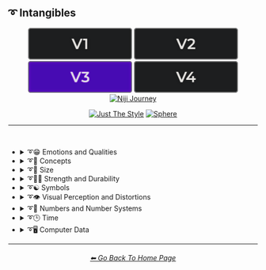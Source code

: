 <h2>➰ Intangibles</h2>

<div align="center">

[<img src="/Images/Repo_Parts/Buttons/Version_Buttons/button_version_V1_inactive.webp?raw=true" alt="MidJourney V1" height="64" />](/Pages/MJ_V1/Style_Pages/Sphere/Intangibles.md)
[<img src="/Images/Repo_Parts/Buttons/Version_Buttons/button_version_V2_inactive.webp?raw=true" alt="MidJourney V2" height="64" />](/Pages/MJ_V2/Style_Pages/Sphere/Intangibles.md)
[<img src="/Images/Repo_Parts/Buttons/Version_Buttons/button_version_V3_active.webp?raw=true" alt="MidJourney V3" height="64" />](/Pages/MJ_V3/Style_Pages/Sphere/Intangibles.md)
[<img src="/Images/Repo_Parts/Buttons/Version_Buttons/button_version_V4_inactive.webp?raw=true" alt="MidJourney V4" height="64" />](/Pages/MJ_V4/Style_Pages/Just_The_Style/Intangibles.md)
<br>
[<img src="/Images/Repo_Parts/Buttons/Version_Buttons/button_version_niji_inactive_full.webp?raw=true" alt="Niji Journey" height="64" />](/Pages/Niji_Journey/Niji_V4/Style_Pages/Intangibles.md)

[<img src="/Images/Repo_Parts/Buttons/Image_Type_Buttons/button_just_the_style_inactive.webp?raw=true" alt="Just The Style" width="140.5" />](/Pages/MJ_V3/Style_Pages/Just_The_Style/Intangibles.md)
[<img src="/Images/Repo_Parts/Buttons/Image_Type_Buttons/button_sphere_active.webp?raw=true" alt="Sphere" width="140.5" />](/Pages/MJ_V3/Style_Pages/Sphere/Intangibles.md)

</div>

<hr>
<br>


- <details><summary>➰😁 Emotions and Qualities</summary><p><div align="center">

	| Happy | Happy Accidents | Joyful |
	| :-: | :-: | :-: |
	| <img src="/Images/MJ_V3/MidJourney_Styles_(sphere)/sphere_Happy.webp?raw=true" width="256" /> | <img src="/Images/MJ_V3/MidJourney_Styles_(sphere)/sphere_Happy_Accidents.webp?raw=true" width="256" /> | <img src="/Images/MJ_V3/MidJourney_Styles_(sphere)/Wave_12/sphere_Joyful.webp?raw=true" width="256" /> |
	
	<br>

	| Excited | Euphoric | Love |
	| :-: | :-: | :-: |
	| <img src="/Images/MJ_V3/MidJourney_Styles_(sphere)/sphere_Excited.webp?raw=true" width="256" /> | <img src="/Images/MJ_V3/MidJourney_Styles_(sphere)/Wave_9/sphere_Euphoric.webp?raw=true" width="256" /> | <img src="/Images/MJ_V3/MidJourney_Styles_(sphere)/Wave_11/sphere_Love.webp?raw=true" width="256" /> |

	<br>
	
	| Sad | Lonely | Depressing |
	| :-: | :-: | :-: |
	| <img src="/Images/MJ_V3/MidJourney_Styles_(sphere)/sphere_Sad.webp?raw=true" width="256" /> | <img src="/Images/MJ_V3/MidJourney_Styles_(sphere)/sphere_Lonely.webp?raw=true" width="256" /> | <img src="/Images/MJ_V3/MidJourney_Styles_(sphere)/Wave_9/sphere_Depressing.webp?raw=true" width="256" /> |
	
	<br>

	| Cheerful | Surprise |
	| :-: | :-: |
	| <img src="/Images/MJ_V3/MidJourney_Styles_(sphere)/Wave_13/sphere_Cheerful.webp?raw=true" width="256" /> | <img src="/Images/MJ_V3/MidJourney_Styles_(sphere)/Wave_12/sphere_Surprise.webp?raw=true" width="256" /> |

	<br>

	| Emotion | Emotional |
	| :-: | :-: |
	| <img src="/Images/MJ_V3/MidJourney_Styles_(sphere)/Wave_13/sphere_Emotion.webp?raw=true" width="256" /> | <img src="/Images/MJ_V3/MidJourney_Styles_(sphere)/Wave_12/sphere_Emotional.webp?raw=true" width="256" /> |

	<br>
	
	| Intense | Freaky |
	| :-: | :-: |
	| <img src="/Images/MJ_V3/MidJourney_Styles_(sphere)/Wave_14/sphere_Intense.webp?raw=true" width="256" /> | <img src="/Images/MJ_V3/MidJourney_Styles_(sphere)/sphere_Freaky.webp?raw=true" width="256" /> |

	<br>

	| Clever | Brilliant | Intelligent |
	| :-: | :-: | :-: |
	| <img src="/Images/MJ_V3/MidJourney_Styles_(sphere)/Wave_12/sphere_Clever.webp?raw=true" width="256" /> | <img src="/Images/MJ_V3/MidJourney_Styles_(sphere)/Wave_13/sphere_Brilliant.webp?raw=true" width="256" /> | <img src="/Images/MJ_V3/MidJourney_Styles_(sphere)/Wave_13/sphere_Intelligent.webp?raw=true" width="256" /> |

	<br>

	| Whimsical |
	| :-: |
	| <img src="/Images/MJ_V3/MidJourney_Styles_(sphere)/Wave_12/sphere_Whimsical.webp?raw=true" width="256" /> |

	<br>

	| Pleasing | Evocative |
	| :-: | :-: |
	| <img src="/Images/MJ_V3/MidJourney_Styles_(sphere)/Wave_13/sphere_Pleasing.webp?raw=true" width="256" /> | <img src="/Images/MJ_V3/MidJourney_Styles_(sphere)/Wave_12/sphere_Evocative.webp?raw=true" width="256" /> |

	<br>

	| Angry | Dangerous |
	| :-: | :-: |
	| <img src="/Images/MJ_V3/MidJourney_Styles_(sphere)/sphere_Angry.webp?raw=true" width="256" /> | <img src="/Images/MJ_V3/MidJourney_Styles_(sphere)/Wave_11/sphere_Dangerous.webp?raw=true" width="256" /> |
	
	<br>

	| Angelic | Good | Heavenly |
	| :-: | :-: | :-: |
	| <img src="/Images/MJ_V3/MidJourney_Styles_(sphere)/sphere_Angelic.webp?raw=true" width="256" /> | <img src="/Images/MJ_V3/MidJourney_Styles_(sphere)/sphere_Good.webp?raw=true" width="256" /> | <img src="/Images/MJ_V3/MidJourney_Styles_(sphere)/Wave_12/sphere_Heavenly.webp?raw=true" width="256" /> |

	<br>

	| Evil | Diabolic | Demonic |
	| :-: | :-: | :-: |
	| <img src="/Images/MJ_V3/MidJourney_Styles_(sphere)/sphere_Evil.webp?raw=true" width="256" /> | <img src="/Images/MJ_V3/MidJourney_Styles_(sphere)/Wave_11/sphere_Diabolic.webp?raw=true" width="256" /> | <img src="/Images/MJ_V3/MidJourney_Styles_(sphere)/Wave_11/sphere_Demonic.webp?raw=true" width="256" /> |

	<br>

	| Corrupt | Corrupted |
	| :-: | :-: |
	| <img src="/Images/MJ_V3/MidJourney_Styles_(sphere)/Wave_11/sphere_Corrupt.webp?raw=true" width="256" /> | <img src="/Images/MJ_V3/MidJourney_Styles_(sphere)/Wave_11/sphere_Corrupted.webp?raw=true" width="256" /> |

	<br>

	| God | Devil |
	| :-: | :-: |
	| <img src="/Images/MJ_V3/MidJourney_Styles_(sphere)/Wave_9/sphere_God.webp?raw=true" width="256" /> | <img src="/Images/MJ_V3/MidJourney_Styles_(sphere)/Wave_9/sphere_Devil.webp?raw=true" width="256" /> |

	<br>

	| Benevolent | Malevolent |
	| :-: | :-: |
	| <img src="/Images/MJ_V3/MidJourney_Styles_(sphere)/Wave_9/sphere_Benevolent.webp?raw=true" width="256" /> | <img src="/Images/MJ_V3/MidJourney_Styles_(sphere)/Wave_9/sphere_Malevolent.webp?raw=true" width="256" /> |

	<br>
	
	| Troubled | Cringey |
	| :-: | :-: |
	| <img src="/Images/MJ_V3/MidJourney_Styles_(sphere)/Wave_14/sphere_Troubled.webp?raw=true" width="256" /> | <img src="/Images/MJ_V3/MidJourney_Styles_(sphere)/Wave_14/sphere_Cringey.webp?raw=true" width="256" /> |

	<br>

	| Creepy | Horror | Frightened |
	| :-: | :-: | :-: |
	| <img src="/Images/MJ_V3/MidJourney_Styles_(sphere)/Wave_9/sphere_Creepy.webp?raw=true" width="256" /> | <img src="/Images/MJ_V3/MidJourney_Styles_(sphere)/Wave_9/sphere_Horror.webp?raw=true" width="256" /> | <img src="/Images/MJ_V3/MidJourney_Styles_(sphere)/Wave_12/sphere_Frightened.webp?raw=true" width="256" /> |

	<br>
	
	| Soulful | Sublime | Ideal |
	| :-: | :-: | :-: |
	| <img src="/Images/MJ_V3/MidJourney_Styles_(sphere)/Wave_12/sphere_Soulful.webp?raw=true" width="256" /> | <img src="/Images/MJ_V3/MidJourney_Styles_(sphere)/Wave_12/sphere_Sublime.webp?raw=true" width="256" /> | <img src="/Images/MJ_V3/MidJourney_Styles_(sphere)/Wave_12/sphere_Ideal.webp?raw=true" width="256" /> |

	<br>

	| Luscious | Consumable |
	| :-: | :-: |
	| <img src="/Images/MJ_V3/MidJourney_Styles_(sphere)/Wave_13/sphere_Luscious.webp?raw=true" width="256" /> | <img src="/Images/MJ_V3/MidJourney_Styles_(sphere)/Wave_13/sphere_Consumable.webp?raw=true" width="256" /> |

	<br>
	
	| Cute |
	| :-: |
	| <img src="/Images/MJ_V3/MidJourney_Styles_(sphere)/Wave_11/sphere_Cute.webp?raw=true" width="256" /> |

	</div></p></details>


- <details><summary>➰🧠 Concepts</summary><p><div align="center">

	| Concept | Conceptual | Number |
	| :-: | :-: | :-: |
	| <img src="/Images/MJ_V3/MidJourney_Styles_(sphere)/Wave_13/sphere_Concept.webp?raw=true" width="256" /> | <img src="/Images/MJ_V3/MidJourney_Styles_(sphere)/Wave_14/sphere_Conceptual.webp?raw=true" width="256" /> | <img src="/Images/MJ_V3/MidJourney_Styles_(sphere)/Wave_13/sphere_Number.webp?raw=true" width="256" /> |
	
	<br>

	| Infused | Refreshing | Essence |
	| :-: | :-: | :-: |
	| <img src="/Images/MJ_V3/MidJourney_Styles_(sphere)/sphere_Infused.webp?raw=true" width="256" /> | <img src="/Images/MJ_V3/MidJourney_Styles_(sphere)/sphere_Refreshing.webp?raw=true" width="256" /> | <img src="/Images/MJ_V3/MidJourney_Styles_(sphere)/sphere_Essence.webp?raw=true" width="256" /> |
	
	<br>
	
	| Esoteric | Supersonic | Magnetic |
	| :-: | :-: | :-: |
	| <img src="/Images/MJ_V3/MidJourney_Styles_(sphere)/Wave_11/sphere_Esoteric.webp?raw=true" width="256" /> | <img src="/Images/MJ_V3/MidJourney_Styles_(sphere)/sphere_Supersonic.webp?raw=true" width="256" /> | <img src="/Images/MJ_V3/MidJourney_Styles_(sphere)/Wave_11/sphere_Magnetic.webp?raw=true" width="256" /> |

	<br>

	| Significant | Insanity |
	| :-: | :-: |
	| <img src="/Images/MJ_V3/MidJourney_Styles_(sphere)/Wave_9/sphere_Significant.webp?raw=true" width="256" /> | <img src="/Images/MJ_V3/MidJourney_Styles_(sphere)/Wave_11/sphere_Insanity.webp?raw=true" width="256" /> |

	<br>

	| Void |
	| :-: |
	| <img src="/Images/MJ_V3/MidJourney_Styles_(sphere)/Wave_12/sphere_Void.webp?raw=true" width="256" /> |

	<br>
		
	| Theme |
	| :-: |
	| <img src="/Images/MJ_V3/MidJourney_Styles_(sphere)/Wave_13/sphere_Theme.webp?raw=true" width="256" /> |

	<br>

	| Neural | Bleak | Barren |
	| :-: | :-: | :-: |
	| <img src="/Images/MJ_V3/MidJourney_Styles_(sphere)/Wave_13/sphere_Neural.webp?raw=true" width="256" /> | <img src="/Images/MJ_V3/MidJourney_Styles_(sphere)/Wave_13/sphere_Bleak.webp?raw=true" width="256" /> | <img src="/Images/MJ_V3/MidJourney_Styles_(sphere)/Wave_13/sphere_Barren.webp?raw=true" width="256" /> |

	<br>

	| Eerie | Vast |
	| :-: | :-: |
	| <img src="/Images/MJ_V3/MidJourney_Styles_(sphere)/Wave_10/sphere_Eerie.webp?raw=true" width="256" /> | <img src="/Images/MJ_V3/MidJourney_Styles_(sphere)/Wave_10/sphere_Vast.webp?raw=true" width="256" /> |

	<br>

	| Nothing | Something |
	| :-: | :-: |
	| <img src="/Images/MJ_V3/MidJourney_Styles_(sphere)/Wave_11/sphere_Nothing.webp?raw=true" width="256" /> | <img src="/Images/MJ_V3/MidJourney_Styles_(sphere)/Wave_11/sphere_Something.webp?raw=true" width="256" /> |
	
	<br>
	
	| Anything | Everything |
	| :-: | :-: |
	| <img src="/Images/MJ_V3/MidJourney_Styles_(sphere)/Wave_11/sphere_Anything.webp?raw=true" width="256" /> | <img src="/Images/MJ_V3/MidJourney_Styles_(sphere)/Wave_11/sphere_Everything.webp?raw=true" width="256" /> |

	<br>
	
	| Someone | Somebody |
	| :-: | :-: |
	| <img src="/Images/MJ_V3/MidJourney_Styles_(sphere)/Wave_12/sphere_Someone.webp?raw=true" width="256" /> | <img src="/Images/MJ_V3/MidJourney_Styles_(sphere)/Wave_12/sphere_Somebody.webp?raw=true" width="256" /> |
	
	<br>
	
	| No-one | Nobody |
	| :-: | :-: |
	| <img src="/Images/MJ_V3/MidJourney_Styles_(sphere)/Wave_12/sphere_No-one.webp?raw=true" width="256" /> | <img src="/Images/MJ_V3/MidJourney_Styles_(sphere)/Wave_12/sphere_Nobody.webp?raw=true" width="256" /> |
	
	<br>
	
	| Anyone | Anybody |
	| :-: | :-: |
	| <img src="/Images/MJ_V3/MidJourney_Styles_(sphere)/Wave_12/sphere_Anyone.webp?raw=true" width="256" /> | <img src="/Images/MJ_V3/MidJourney_Styles_(sphere)/Wave_12/sphere_Anybody.webp?raw=true" width="256" /> |

	<br>
	
	| Forms | Freaky-Forms |
	| :-: | :-: |
	| <img src="/Images/MJ_V3/MidJourney_Styles_(sphere)/sphere_Forms.webp?raw=true" width="256" /> | <img src="/Images/MJ_V3/MidJourney_Styles_(sphere)/sphere_Freaky-Forms.webp?raw=true" width="256" /> |

	<br>
	
	| Unknown | Untitled |
	| :-: | :-: |
	| <img src="/Images/MJ_V3/MidJourney_Styles_(sphere)/sphere_Unknown.webp?raw=true" width="256" /> | <img src="/Images/MJ_V3/MidJourney_Styles_(sphere)/sphere_Untitled.webp?raw=true" width="256" /> |
	
	<br>
	
	| Example | Instance | Incarnation |
	| :-: | :-: | :-: |
	| <img src="/Images/MJ_V3/MidJourney_Styles_(sphere)/sphere_Example.webp?raw=true" width="256" /> | <img src="/Images/MJ_V3/MidJourney_Styles_(sphere)/sphere_Instance.webp?raw=true" width="256" /> | <img src="/Images/MJ_V3/MidJourney_Styles_(sphere)/sphere_Incarnation.webp?raw=true" width="256" /> |
	
	<br>
	
	| Multifarious | Diverse |
	| :-: | :-: |
	| <img src="/Images/MJ_V3/MidJourney_Styles_(sphere)/sphere_Multifarious.webp?raw=true" width="256" /> | <img src="/Images/MJ_V3/MidJourney_Styles_(sphere)/sphere_Diverse.webp?raw=true" width="256" /> |

	<br>
	
	| Feng Shui | Perfectionism | OCD |
	| :-: | :-: | :-: |
	| <img src="/Images/MJ_V3/MidJourney_Styles_(sphere)/sphere_Feng_Shui.webp?raw=true" width="256" /> | <img src="/Images/MJ_V3/MidJourney_Styles_(sphere)/sphere_Perfectionism.webp?raw=true" width="256" /> | <img src="/Images/MJ_V3/MidJourney_Styles_(sphere)/sphere_OCD.webp?raw=true" width="256" /> |
	
	<br>

	| Knolling | Organized | Sorted |
	| :-: | :-: | :-: |
	| <img src="/Images/MJ_V3/MidJourney_Styles_(sphere)/Wave_14/sphere_Knolling.webp?raw=true" width="256" /> | <img src="/Images/MJ_V3/MidJourney_Styles_(sphere)/Wave_9/sphere_Organized.webp?raw=true" width="256" /> | <img src="/Images/MJ_V3/MidJourney_Styles_(sphere)/Wave_9/sphere_Sorted.webp?raw=true" width="256" /> |

	<br>

	| Neat | Tidy | Archive |
	| :-: | :-: | :-: |
	| <img src="/Images/MJ_V3/MidJourney_Styles_(sphere)/Wave_9/sphere_Neat.webp?raw=true" width="256" /> | <img src="/Images/MJ_V3/MidJourney_Styles_(sphere)/Wave_9/sphere_Tidy.webp?raw=true" width="256" /> | <img src="/Images/MJ_V3/MidJourney_Styles_(sphere)/Wave_12/sphere_Archive.webp?raw=true" width="256" /> |

	<br>

	| Random | Technique |
	| :-: | :-: |
	| <img src="/Images/MJ_V3/MidJourney_Styles_(sphere)/sphere_Random.webp?raw=true" width="256" /> | <img src="/Images/MJ_V3/MidJourney_Styles_(sphere)/Wave_13/sphere_Technique.webp?raw=true" width="256" /> |

	<br>
	
	| Array | Flexible | Upside-Down |
	| :-: | :-: | :-: |
	| <img src="/Images/MJ_V3/MidJourney_Styles_(sphere)/sphere_Array.webp?raw=true" width="256" /> | <img src="/Images/MJ_V3/MidJourney_Styles_(sphere)/sphere_Flexible.webp?raw=true" width="256" /> | <img src="/Images/MJ_V3/MidJourney_Styles_(sphere)/sphere_Upside-Down.webp?raw=true" width="256" /> |

	<br>
	
	| Chiral | Chirality | Ambidextrous |
	| :-: | :-: | :-: |
	| <img src="/Images/MJ_V3/MidJourney_Styles_(sphere)/Wave_14/sphere_Chiral.webp?raw=true" width="256" /> | <img src="/Images/MJ_V3/MidJourney_Styles_(sphere)/Wave_14/sphere_Chirality.webp?raw=true" width="256" /> | <img src="/Images/MJ_V3/MidJourney_Styles_(sphere)/Wave_14/sphere_Ambidextrous.webp?raw=true" width="256" /> |
	
	<br>
	
	| Continuity | Paradigm |
	| :-: | :-: |
	| <img src="/Images/MJ_V3/MidJourney_Styles_(sphere)/Wave_14/sphere_Continuity.webp?raw=true" width="256" /> | <img src="/Images/MJ_V3/MidJourney_Styles_(sphere)/sphere_Paradigm.webp?raw=true" width="256" /> |

	<br>
	
	| Representation | Manifestation | Indication |
	| :-: | :-: | :-: |
	| <img src="/Images/MJ_V3/MidJourney_Styles_(sphere)/sphere_Representation.webp?raw=true" width="256" /> | <img src="/Images/MJ_V3/MidJourney_Styles_(sphere)/sphere_Manifestation.webp?raw=true" width="256" /> | <img src="/Images/MJ_V3/MidJourney_Styles_(sphere)/sphere_Indication.webp?raw=true" width="256" /> |
	
	<br>
	
	| Embodiment | Quintessence | Apotheosis |
	| :-: | :-: | :-: |
	| <img src="/Images/MJ_V3/MidJourney_Styles_(sphere)/sphere_Embodiment.webp?raw=true" width="256" /> | <img src="/Images/MJ_V3/MidJourney_Styles_(sphere)/sphere_Quintessence.webp?raw=true" width="256" /> | <img src="/Images/MJ_V3/MidJourney_Styles_(sphere)/sphere_Apotheosis.webp?raw=true" width="256" /> |

	<br>
	
	| Kinetic |
	| :-: |
	| <img src="/Images/MJ_V3/MidJourney_Styles_(sphere)/Wave_14/sphere_Kinetic.webp?raw=true" width="256" /> |

	<br>

	| Muted | Silence |
	| :-: | :-: |
	| <img src="/Images/MJ_V3/MidJourney_Styles_(sphere)/sphere_Muted.webp?raw=true" width="256" /> | <img src="/Images/MJ_V3/MidJourney_Styles_(sphere)/Wave_12/sphere_Silence.webp?raw=true" width="256" /> |

	<br>
	
	| Secret | Secretive |
	| :-: | :-: |
	| <img src="/Images/MJ_V3/MidJourney_Styles_(sphere)/sphere_Secret.webp?raw=true" width="256" /> | <img src="/Images/MJ_V3/MidJourney_Styles_(sphere)/sphere_Secretive.webp?raw=true" width="256" /> |

	<br>

	| Ambiguous Image | Bayer Matrix |
	| :-: | :-: |
	| <img src="/Images/MJ_V3/MidJourney_Styles_(sphere)/sphere_Ambiguous_Image.webp?raw=true" width="256" /> | <img src="/Images/MJ_V3/MidJourney_Styles_(sphere)/sphere_Bayer_Matrix.webp?raw=true" width="256" /> |

	<br>

	| Beginning | End | Extended |
    | :-: | :-: | :-: |
    | <img src="/Images/MJ_V3/MidJourney_Styles_(sphere)/sphere_Beginning.webp?raw=true" width="256" /> | <img src="/Images/MJ_V3/MidJourney_Styles_(sphere)/sphere_End.webp?raw=true" width="256" /> | <img src="/Images/MJ_V3/MidJourney_Styles_(sphere)/Wave_13/sphere_Extended.webp?raw=true" width="256" /> |

	<br>
	
	| Life | Death | Purgatory |
	| :-: | :-: | :-: |
	| <img src="/Images/MJ_V3/MidJourney_Styles_(sphere)/Wave_12/sphere_Life.webp?raw=true" width="256" /> | <img src="/Images/MJ_V3/MidJourney_Styles_(sphere)/Wave_12/sphere_Death.webp?raw=true" width="256" /> | <img src="/Images/MJ_V3/MidJourney_Styles_(sphere)/Wave_12/sphere_Purgatory.webp?raw=true" width="256" /> |
	
	<br>
	
	| Mind | Ego | Egodeath |
	| :-: | :-: | :-: |
	| <img src="/Images/MJ_V3/MidJourney_Styles_(sphere)/Wave_12/sphere_Mind.webp?raw=true" width="256" /> | <img src="/Images/MJ_V3/MidJourney_Styles_(sphere)/Wave_12/sphere_Ego.webp?raw=true" width="256" /> | <img src="/Images/MJ_V3/MidJourney_Styles_(sphere)/Wave_12/sphere_Egodeath.webp?raw=true" width="256" /> |

	<br>

	| Paradox | Cryptic |
	| :-: | :-: |
	|<img src="/Images/MJ_V3/MidJourney_Styles_(sphere)/sphere_Paradox.webp?raw=true" width="256" /> | <img src="/Images/MJ_V3/MidJourney_Styles_(sphere)/Wave_14/sphere_Cryptic.webp?raw=true" width="256" /> |

	<br>

	| Modified | Modification | Manipulation |
	| :-: | :-: | :-: |
	| <img src="/Images/MJ_V3/MidJourney_Styles_(sphere)/Wave_13/sphere_Modified.webp?raw=true" width="256" /> | <img src="/Images/MJ_V3/MidJourney_Styles_(sphere)/Wave_13/sphere_Modification.webp?raw=true" width="256" /> | <img src="/Images/MJ_V3/MidJourney_Styles_(sphere)/Wave_13/sphere_Manipulation.webp?raw=true" width="256" /> |
	
	<br>
	
	| Alterations |
	| :-: |
	| <img src="/Images/MJ_V3/MidJourney_Styles_(sphere)/sphere_Alterations.webp?raw=true" width="256" /> |

	<br>
	
	| Miscellaneous | Experimental |
	| :-: | :-: |
	| <img src="/Images/MJ_V3/MidJourney_Styles_(sphere)/Wave_13/sphere_Miscellaneous.webp?raw=true" width="256" /> | <img src="/Images/MJ_V3/MidJourney_Styles_(sphere)/Wave_13/sphere_Experimental.webp?raw=true" width="256" /> |
	
	<br>
	
	| Aspect | Ratio | Aspect Ratio |
	| :-: | :-: | :-: |
	| <img src="/Images/MJ_V3/MidJourney_Styles_(sphere)/Wave_13/sphere_Aspect.webp?raw=true" width="256" /> | <img src="/Images/MJ_V3/MidJourney_Styles_(sphere)/Wave_13/sphere_Ratio.webp?raw=true" width="256" /> | <img src="/Images/MJ_V3/MidJourney_Styles_(sphere)/Wave_13/sphere_Aspect_Ratio.webp?raw=true" width="256" /> |
	
	<br>

	| Physics | Wafting |
	| :-: | :-: |
	| <img src="/Images/MJ_V3/MidJourney_Styles_(sphere)/sphere_Physics.webp?raw=true" width="256" /> | <img src="/Images/MJ_V3/MidJourney_Styles_(sphere)/sphere_Wafting.webp?raw=true" width="256" /> |

	<br>

	| System | Prompt |
	| :-: | :-: |
	| <img src="/Images/MJ_V3/MidJourney_Styles_(sphere)/Wave_13/sphere_System.webp?raw=true" width="256" /> | <img src="/Images/MJ_V3/MidJourney_Styles_(sphere)/Wave_11/sphere_Prompt.webp?raw=true" width="256" /> |

	<br>

	| Sinusoid | Summation |
	| :-: | :-: |
	| <img src="/Images/MJ_V3/MidJourney_Styles_(sphere)/sphere_Sinusoid.webp?raw=true" width="256" /> | <img src="/Images/MJ_V3/MidJourney_Styles_(sphere)/sphere_Summation.webp?raw=true" width="256" /> |

	<br>

	| Destructive | Abrasion |
	| :-: | :-: |
	| <img src="/Images/MJ_V3/MidJourney_Styles_(sphere)/sphere_Destructive.webp?raw=true" width="256" /> | <img src="/Images/MJ_V3/MidJourney_Styles_(sphere)/sphere_Abrasion.webp?raw=true" width="256" /> |

	<br>

	| Obstructed | Convergence |
	| :-: | :-: |
	| <img src="/Images/MJ_V3/MidJourney_Styles_(sphere)/sphere_Obstructed.webp?raw=true" width="256" /> | <img src="/Images/MJ_V3/MidJourney_Styles_(sphere)/sphere_Convergence.webp?raw=true" width="256" /> |

	<br>

    | Displace | Shifted | Shifting |
    | :-: | :-: | :-: |
	| <img src="/Images/MJ_V3/MidJourney_Styles_(sphere)/sphere_Displace.webp?raw=true" width="256" /> | <img src="/Images/MJ_V3/MidJourney_Styles_(sphere)/sphere_Shifted.webp?raw=true" width="256" /> | <img src="/Images/MJ_V3/MidJourney_Styles_(sphere)/sphere_Shifting.webp?raw=true" width="256" /> |
	
	<br>
	
	| Accumulation | Accumulated |
	| :-: | :-: |
	| <img src="/Images/MJ_V3/MidJourney_Styles_(sphere)/sphere_Accumulation.webp?raw=true" width="256" /> | <img src="/Images/MJ_V3/MidJourney_Styles_(sphere)/sphere_Accumulated.webp?raw=true" width="256" /> |

	<br>

	| Resolution | Format |
	| :-: | :-: |
	| <img src="/Images/MJ_V3/MidJourney_Styles_(sphere)/Wave_13/sphere_Resolution.webp?raw=true" width="256" /> | <img src="/Images/MJ_V3/MidJourney_Styles_(sphere)/Wave_13/sphere_Format.webp?raw=true" width="256" /> |

	<br>
	
	| Breathing |
	| :-: |
	| <img src="/Images/MJ_V3/MidJourney_Styles_(sphere)/sphere_Breathing.webp?raw=true" width="256" /> |

	<br>
	
	| Play | Playing | Playful |
	| :-: | :-: | :-: |
	| <img src="/Images/MJ_V3/MidJourney_Styles_(sphere)/sphere_Play.webp?raw=true" width="256" /> | <img src="/Images/MJ_V3/MidJourney_Styles_(sphere)/sphere_Playing.webp?raw=true" width="256" /> | <img src="/Images/MJ_V3/MidJourney_Styles_(sphere)/sphere_Playful.webp?raw=true" width="256" /> |

	<br>
	
	| Wulfken |
	| :-: |
	| <img src="/Images/MJ_V3/MidJourney_Styles_(sphere)/sphere_Wulfken.webp?raw=true" width="256" /> |
	
	<br>
	
	| Nom | Nom-Nom |
	| :-: | :-: |
	| <img src="/Images/MJ_V3/MidJourney_Styles_(sphere)/sphere_Nom.webp?raw=true" width="256" /> | <img src="/Images/MJ_V3/MidJourney_Styles_(sphere)/sphere_Nom-Nom.webp?raw=true" width="256" /> |

	<br>
	
	| Derp | Hurr-Durr |
	| :-: | :-: |
	| <img src="/Images/MJ_V3/MidJourney_Styles_(sphere)/sphere_Derp.webp?raw=true" width="256" /> | <img src="/Images/MJ_V3/MidJourney_Styles_(sphere)/sphere_Hurr-Durr.webp?raw=true" width="256" /> |
	
	<br>
	
	| Derr | Durrific |
	| :-: | :-: |
	| <img src="/Images/MJ_V3/MidJourney_Styles_(sphere)/sphere_Derr.webp?raw=true" width="256" /> | <img src="/Images/MJ_V3/MidJourney_Styles_(sphere)/sphere_Durrific.webp?raw=true" width="256" /> |

	</div></p></details>


- <details><summary>➰🤏 Size</summary><p><div align="center">

	| Size | Bite-Sized | Scale |
	| :-: | :-: | :-: |
	| <img src="/Images/MJ_V3/MidJourney_Styles_(sphere)/Wave_13/sphere_Size.webp?raw=true" width="256" /> | <img src="/Images/MJ_V3/MidJourney_Styles_(sphere)/Wave_13/sphere_Bite-Sized.webp?raw=true" width="256" /> | <img src="/Images/MJ_V3/MidJourney_Styles_(sphere)/Wave_14/sphere_Scale.webp?raw=true" width="256" /> |
	
	<br>
	
	| Nano | Micro | Tiny |
	| :-: | :-: | :-: |
	| <img src="/Images/MJ_V3/MidJourney_Styles_(sphere)/sphere_Nano.webp?raw=true" width="256" /> | <img src="/Images/MJ_V3/MidJourney_Styles_(sphere)/sphere_Micro.webp?raw=true" width="256" /> | <img src="/Images/MJ_V3/MidJourney_Styles_(sphere)/sphere_Tiny.webp?raw=true" width="256" /> |
	
	<br>
	
	| Mini | Big | Large |
	| :-: | :-: | :-: |
	| <img src="/Images/MJ_V3/MidJourney_Styles_(sphere)/sphere_Mini.webp?raw=true" width="256" /> | <img src="/Images/MJ_V3/MidJourney_Styles_(sphere)/sphere_Big.webp?raw=true" width="256" /> | <img src="/Images/MJ_V3/MidJourney_Styles_(sphere)/sphere_Large.webp?raw=true" width="256" /> |

	<br>
	
	| Huge | Massive | Massive Scale |
	| :-: | :-: | :-: |
	| <img src="/Images/MJ_V3/MidJourney_Styles_(sphere)/sphere_Huge.webp?raw=true" width="256" /> | <img src="/Images/MJ_V3/MidJourney_Styles_(sphere)/sphere_Massive.webp?raw=true" width="256" /> | <img src="/Images/MJ_V3/MidJourney_Styles_(sphere)/sphere_Massive_Scale.webp?raw=true" width="256" /> |

	</div></p></details>


- <details><summary>➰🏋️‍♂️ Strength and Durability</summary><p><div align="center">

	| Weak | Strong | Durable |
	| :-: | :-: | :-: |
	| <img src="/Images/MJ_V3/MidJourney_Styles_(sphere)/sphere_Weak.webp?raw=true" width="256" /> | <img src="/Images/MJ_V3/MidJourney_Styles_(sphere)/sphere_Strong.webp?raw=true" width="256" /> | <img src="/Images/MJ_V3/MidJourney_Styles_(sphere)/Wave_14/sphere_Durable.webp?raw=true" width="256" /> |

	<br>

	| Powerful |
	| :-: |
	| <img src="/Images/MJ_V3/MidJourney_Styles_(sphere)/sphere_Powerful.webp?raw=true" width="256" /> |

	</div></p></details>


- <details><summary>➰☯ Symbols</summary><p>

  - <details><summary>☯♓ Zodiac Signs</summary><p><div align="center">

    | Capricornus | Aquarius | Pisces |
    | :-: | :-: | :-: |
    | <img src="/Images/MJ_V3/MidJourney_Styles_(sphere)/sphere_Capricornus.webp?raw=true" width="256" /> | <img src="/Images/MJ_V3/MidJourney_Styles_(sphere)/sphere_Aquarius.webp?raw=true" width="256" /> | <img src="/Images/MJ_V3/MidJourney_Styles_(sphere)/sphere_Pisces.webp?raw=true" width="256" /> |

    <br>

    | Taurus | Gemini | Cancer |
    | :-: | :-: | :-: |
    | <img src="/Images/MJ_V3/MidJourney_Styles_(sphere)/sphere_Taurus.webp?raw=true" width="256" /> | <img src="/Images/MJ_V3/MidJourney_Styles_(sphere)/sphere_Gemini.webp?raw=true" width="256" /> | <img src="/Images/MJ_V3/MidJourney_Styles_(sphere)/sphere_Cancer.webp?raw=true" width="256" /> |

    <br>

    | Leo | Virgo | Libra |
    | :-: | :-: | :-: |
    | <img src="/Images/MJ_V3/MidJourney_Styles_(sphere)/sphere_Leo.webp?raw=true" width="256" /> | <img src="/Images/MJ_V3/MidJourney_Styles_(sphere)/sphere_Virgo.webp?raw=true" width="256" /> | <img src="/Images/MJ_V3/MidJourney_Styles_(sphere)/sphere_Libra.webp?raw=true" width="256" /> |

    <br>

    | Scorpio | Sagittarius |
    | :-: | :-: |
    | <img src="/Images/MJ_V3/MidJourney_Styles_(sphere)/sphere_Scorpio.webp?raw=true" width="256" /> | <img src="/Images/MJ_V3/MidJourney_Styles_(sphere)/sphere_Sagittarius.webp?raw=true" width="256" /> |

	</div></p></details>


  - <details><summary>☯🔣 Unicode Symbols</summary><p><div align="center">

	| <br>,<p><div align="center"><i><h6>Comma</h6></i></div></p> | <br>&#x27;<p><div align="center"><i><h6>Apostrophe</h6></i></div></p> |
	| :-: | :-: |
	| <img src="/Images/MJ_V3/MidJourney_Styles_(sphere)/Unicode_Symbols/sphere_Comma.webp?raw=true" width="256" /> | <img src="/Images/MJ_V3/MidJourney_Styles_(sphere)/Unicode_Symbols/sphere_Apostrophe.webp?raw=true" width="256" /> |

	<br>

	| <br>&#x22;<p><div align="center"><i><h6>Quotation Mark</h6></i></div></p> | <br>„<p><div align="center"><i><h6>Double Low-9 Quotation Mark</h6></i></div></p> |
	| :-: | :-: |
	| <img src="/Images/MJ_V3/MidJourney_Styles_(sphere)/Unicode_Symbols/sphere_QuotationMark.webp?raw=true" width="256" /> | <img src="/Images/MJ_V3/MidJourney_Styles_(sphere)/Unicode_Symbols/sphere_DoubleLow-9QuotationMark.webp?raw=true" width="256" /> |

	<br>

	| <br>.<p><div align="center"><i><h6>Period</h6></i></div></p> | <br>…<p><div align="center"><i><h6>Ellipsis</h6></i></div></p> | <br>`<p><div align="center"><i><h6>Backtick</h6></i></div></p> |
	| :-: | :-: | :-: |
	| <img src="/Images/MJ_V3/MidJourney_Styles_(sphere)/Unicode_Symbols/sphere_Period.webp?raw=true" width="256" /> | <img src="/Images/MJ_V3/MidJourney_Styles_(sphere)/Unicode_Symbols/sphere_Ellipsis.webp?raw=true" width="256" /> | <img src="/Images/MJ_V3/MidJourney_Styles_(sphere)/Unicode_Symbols/sphere_Backtick.webp?raw=true" width="256" /> |

	<br>

	| <br>~<p><div align="center"><i><h6>Tilde</h6></i></div></p> | <br>_<p><div align="center"><i><h6>Underscore</h6></i></div></p> | <br>¯<p><div align="center"><i><h6>Macron</h6></i></div></p> |
	| :-: | :-: | :-: |
	| <img src="/Images/MJ_V3/MidJourney_Styles_(sphere)/Unicode_Symbols/sphere_Tilde.webp?raw=true" width="256" /> | <img src="/Images/MJ_V3/MidJourney_Styles_(sphere)/Unicode_Symbols/sphere_Underscore.webp?raw=true" width="256" /> | <img src="/Images/MJ_V3/MidJourney_Styles_(sphere)/Unicode_Symbols/sphere_Macron.webp?raw=true" width="256" /> |

	<br>

	| <br>@<p><div align="center"><i><h6>At Sign</h6></i></div></p> | <br>#<p><div align="center"><i><h6>Number Sign</h6></i></div></p> |
	| :-: | :-: |
	| <img src="/Images/MJ_V3/MidJourney_Styles_(sphere)/Unicode_Symbols/sphere_AtSign.webp?raw=true" width="256" /> | <img src="/Images/MJ_V3/MidJourney_Styles_(sphere)/Unicode_Symbols/sphere_NumberSign.webp?raw=true" width="256" /> |

	<br>

	| <br>^<p><div align="center"><i><h6>Caret</h6></i></div></p> | <br>°<p><div align="center"><i><h6>Degrees</h6></i></div></p> | <br>¤<p><div align="center"><i><h6>Currency Sign</h6></i></div></p> |
	| :-: | :-: | :-: |
	| <img src="/Images/MJ_V3/MidJourney_Styles_(sphere)/Unicode_Symbols/sphere_Caret.webp?raw=true" width="256" /> | <img src="/Images/MJ_V3/MidJourney_Styles_(sphere)/Unicode_Symbols/sphere_Degrees.webp?raw=true" width="256" /> | <img src="/Images/MJ_V3/MidJourney_Styles_(sphere)/Unicode_Symbols/sphere_CurrencySign.webp?raw=true" width="256" /> |

	<br>

	| <br>$<p><div align="center"><i><h6>Dollar</h6></i></div></p> | <br>¢<p><div align="center"><i><h6>Cent</h6></i></div></p> | <br>£<p><div align="center"><i><h6>Pound</h6></i></div></p> |
	| :-: | :-: | :-: |
	| <img src="/Images/MJ_V3/MidJourney_Styles_(sphere)/Unicode_Symbols/sphere_Dollar.webp?raw=true" width="256" /> | <img src="/Images/MJ_V3/MidJourney_Styles_(sphere)/Unicode_Symbols/sphere_Cent.webp?raw=true" width="256" /> | <img src="/Images/MJ_V3/MidJourney_Styles_(sphere)/Unicode_Symbols/sphere_Pound.webp?raw=true" width="256" /> |

	<br>

	| <br>€<p><div align="center"><i><h6>Euro</h6></i></div></p> | <br>¥<p><div align="center"><i><h6>Yen</h6></i></div></p> | <br>₩<p><div align="center"><i><h6>Won</h6></i></div></p> |
	| :-: | :-: | :-: |
	| <img src="/Images/MJ_V3/MidJourney_Styles_(sphere)/Unicode_Symbols/sphere_Euro.webp?raw=true" width="256" /> | <img src="/Images/MJ_V3/MidJourney_Styles_(sphere)/Unicode_Symbols/sphere_Yen.webp?raw=true" width="256" /> | <img src="/Images/MJ_V3/MidJourney_Styles_(sphere)/Unicode_Symbols/sphere_Won.webp?raw=true" width="256" /> |

	<br>

	| <br>%<p><div align="center"><i><h6>Percent</h6></i></div></p> | <br>‰<p><div align="center"><i><h6>Permile</h6></i></div></p> |
	| :-: | :-: |
	| <img src="/Images/MJ_V3/MidJourney_Styles_(sphere)/Unicode_Symbols/sphere_Percent.webp?raw=true" width="256" /> | <img src="/Images/MJ_V3/MidJourney_Styles_(sphere)/Unicode_Symbols/sphere_Permile.webp?raw=true" width="256" /> |

	<br>

	| <br>&<p><div align="center"><i><h6>Ampersand</h6></i></div></p> | <br>⅋<p><div align="center"><i><h6>Turned Ampersand</h6></i></div></p> |
	| :-: | :-: |
	| <img src="/Images/MJ_V3/MidJourney_Styles_(sphere)/Unicode_Symbols/sphere_Ampersand.webp?raw=true" width="256" /> | <img src="/Images/MJ_V3/MidJourney_Styles_(sphere)/Unicode_Symbols/sphere_TurnedAmpersand.webp?raw=true" width="256" /> |

	<br>

	| <br>;<p><div align="center"><i><h6>Semicolon</h6></i></div></p> | <br>:<p><div align="center"><i><h6>Colon</h6></i></div></p> | <br>⁝<p><div align="center"><i><h6>Isocolon</h6></i></div></p> |
	| :-: | :-: | :-: |
	| <img src="/Images/MJ_V3/MidJourney_Styles_(sphere)/Unicode_Symbols/sphere_Semicolon.webp?raw=true" width="256" /> | <img src="/Images/MJ_V3/MidJourney_Styles_(sphere)/Unicode_Symbols/sphere_Colon.webp?raw=true" width="256" /> | <img src="/Images/MJ_V3/MidJourney_Styles_(sphere)/Unicode_Symbols/sphere_Isocolon.webp?raw=true" width="256" /> |

	<br>

	| <br>&#x7C;<p><div align="center"><i><h6>Vertical Bar</h6></i></div></p> | <br>¦<p><div align="center"><i><h6>Broken Vertical Bar</h6></i></div></p> |
	| :-: | :-: |
	| <img src="/Images/MJ_V3/MidJourney_Styles_(sphere)/Unicode_Symbols/sphere_VerticalBar.webp?raw=true" width="256" /> | <img src="/Images/MJ_V3/MidJourney_Styles_(sphere)/Unicode_Symbols/sphere_BrokenVerticalBar.webp?raw=true" width="256" /> |

	<br>

	| <br>/<p><div align="center"><i><h6>Slash</h6></i></div></p> | <br>&#x5C;<p><div align="center"><i><h6>Backslash</h6></i></div></p> |
	| :-: | :-: |
	| <img src="/Images/MJ_V3/MidJourney_Styles_(sphere)/Unicode_Symbols/sphere_Slash.webp?raw=true" width="256" /> | <img src="/Images/MJ_V3/MidJourney_Styles_(sphere)/Unicode_Symbols/sphere_Backslash.webp?raw=true" width="256" /> |

	<br>

	| <br>+<p><div align="center"><i><h6>Plus</h6></i></div></p> | <br>-<p><div align="center"><i><h6>Hyphen</h6></i></div></p> | <br>±<p><div align="center"><i><h6>Plus-Minus Sign</h6></i></div></p> |
	| :-: | :-: | :-: |
	| <img src="/Images/MJ_V3/MidJourney_Styles_(sphere)/Unicode_Symbols/sphere_Plus.webp?raw=true" width="256" /> | <img src="/Images/MJ_V3/MidJourney_Styles_(sphere)/Unicode_Symbols/sphere_Hyphen.webp?raw=true" width="256" /> | <img src="/Images/MJ_V3/MidJourney_Styles_(sphere)/Unicode_Symbols/sphere_Plus-MinusSign.webp?raw=true" width="256" /> |

	<br>

	| <br>×<p><div align="center"><i><h6>Multiply</h6></i></div></p> | <br>÷<p><div align="center"><i><h6>Divide</h6></i></div></p> | <br>=<p><div align="center"><i><h6>Equals</h6></i></div></p> |
	| :-: | :-: | :-: |
	| <img src="/Images/MJ_V3/MidJourney_Styles_(sphere)/Unicode_Symbols/sphere_Multiply.webp?raw=true" width="256" /> | <img src="/Images/MJ_V3/MidJourney_Styles_(sphere)/Unicode_Symbols/sphere_Divide.webp?raw=true" width="256" /> | <img src="/Images/MJ_V3/MidJourney_Styles_(sphere)/Unicode_Symbols/sphere_Equals.webp?raw=true" width="256" /> |

	<br>

	| <br><<p><div align="center"><i><h6>Less Than</h6></i></div></p> | <br>><p><div align="center"><i><h6>Greater Than</h6></i></div></p> |
	| :-: | :-: |
	| <img src="/Images/MJ_V3/MidJourney_Styles_(sphere)/Unicode_Symbols/sphere_LessThan.webp?raw=true" width="256" /> | <img src="/Images/MJ_V3/MidJourney_Styles_(sphere)/Unicode_Symbols/sphere_GreaterThan.webp?raw=true" width="256" /> |

	<br>

	| <br>!<p><div align="center"><i><h6>Exclimation Mark</h6></i></div></p> | <br>¡<p><div align="center"><i><h6>Inverted Exclimation Mark</h6></i></div></p> |
	| :-: | :-: |
	| <img src="/Images/MJ_V3/MidJourney_Styles_(sphere)/Unicode_Symbols/sphere_ExclimationMark.webp?raw=true" width="256" /> | <img src="/Images/MJ_V3/MidJourney_Styles_(sphere)/Unicode_Symbols/sphere_InvertedExclimationMark.webp?raw=true" width="256" /> |

	<br>

	| <br>?<p><div align="center"><i><h6>Question Mark</h6></i></div></p> | <br>¿<p><div align="center"><i><h6>Inverted Question Mark</h6></i></div></p> | <br>‽<p><div align="center"><i><h6>Interrobang</h6></i></div></p> |
	| :-: | :-: | :-: |
	| <img src="/Images/MJ_V3/MidJourney_Styles_(sphere)/Unicode_Symbols/sphere_QuestionMark.webp?raw=true" width="256" /> | <img src="/Images/MJ_V3/MidJourney_Styles_(sphere)/Unicode_Symbols/sphere_InvertedQuestionMark.webp?raw=true" width="256" /> | <img src="/Images/MJ_V3/MidJourney_Styles_(sphere)/Unicode_Symbols/sphere_Interrobang.webp?raw=true" width="256" /> |

	<br>

	| <br>*<p><div align="center"><i><h6>Asterisk</h6></i></div></p> | <br>⁂<p><div align="center"><i><h6>Asterism</h6></i></div></p> |
	| :-: | :-: |
	| <img src="/Images/MJ_V3/MidJourney_Styles_(sphere)/Unicode_Symbols/sphere_Asterisk.webp?raw=true" width="256" /> | <img src="/Images/MJ_V3/MidJourney_Styles_(sphere)/Unicode_Symbols/sphere_Asterism.webp?raw=true" width="256" /> |

	<br>

	| <br>•<p><div align="center"><i><h6>Bullet</h6></i></div></p> | <br>‣<p><div align="center"><i><h6>Triangular Bullet</h6></i></div></p> |
	| :-: | :-: |
	| <img src="/Images/MJ_V3/MidJourney_Styles_(sphere)/Unicode_Symbols/sphere_Bullet.webp?raw=true" width="256" /> | <img src="/Images/MJ_V3/MidJourney_Styles_(sphere)/Unicode_Symbols/sphere_TriangularBullet.webp?raw=true" width="256" /> |

	<br>

	| <br>○<p><div align="center"><i><h6>White Circle</h6></i></div></p> | <br>●<p><div align="center"><i><h6>Black Circle</h6></i></div></p> |
	| :-: | :-: |
	| <img src="/Images/MJ_V3/MidJourney_Styles_(sphere)/Unicode_Symbols/sphere_WhiteCircle.webp?raw=true" width="256" /> | <img src="/Images/MJ_V3/MidJourney_Styles_(sphere)/Unicode_Symbols/sphere_BlackCircle.webp?raw=true" width="256" /> |

	<br>

	| <br>□<p><div align="center"><i><h6>White Square</h6></i></div></p> | <br>■<p><div align="center"><i><h6>Black Square</h6></i></div></p> | ▪<br>︎<p><div align="center"><i><h6>Small Black Square</h6></i></div></p> |
	| :-: | :-: | :-: |
	| <img src="/Images/MJ_V3/MidJourney_Styles_(sphere)/Unicode_Symbols/sphere_WhiteSquare.webp?raw=true" width="256" /> | <img src="/Images/MJ_V3/MidJourney_Styles_(sphere)/Unicode_Symbols/sphere_BlackSquare.webp?raw=true" width="256" /> | <img src="/Images/MJ_V3/MidJourney_Styles_(sphere)/Unicode_Symbols/sphere_SmallBlackSquare.webp?raw=true" width="256" /> |

	<br>

	| <br>☆<p><div align="center"><i><h6>Star</h6></i></div></p> | <br>◇<p><div align="center"><i><h6>Diamond</h6></i></div></p> |
	| :-: | :-: |
	| <img src="/Images/MJ_V3/MidJourney_Styles_(sphere)/Unicode_Symbols/sphere_Star.webp?raw=true" width="256" /> | <img src="/Images/MJ_V3/MidJourney_Styles_(sphere)/Unicode_Symbols/sphere_Diamond.webp?raw=true" width="256" /> |

	<br>

	| <br>♤<p><div align="center"><i><h6>Spade</h6></i></div></p> | <br>♡<p><div align="center"><i><h6>Heart</h6></i></div></p> | <br>♧<p><div align="center"><i><h6>Club</h6></i></div></p> |
	| :-: | :-: | :-: |
	| <img src="/Images/MJ_V3/MidJourney_Styles_(sphere)/Unicode_Symbols/sphere_Spade.webp?raw=true" width="256" /> | <img src="/Images/MJ_V3/MidJourney_Styles_(sphere)/Unicode_Symbols/sphere_Heart.webp?raw=true" width="256" /> | <img src="/Images/MJ_V3/MidJourney_Styles_(sphere)/Unicode_Symbols/sphere_Club.webp?raw=true" width="256" /> |

	<br>

	| <br>†<p><div align="center"><i><h6>Dagger</h6></i></div></p> | <br>‡<p><div align="center"><i><h6>Double Dagger</h6></i></div></p> |
	| :-: | :-: |
	| <img src="/Images/MJ_V3/MidJourney_Styles_(sphere)/Unicode_Symbols/sphere_Dagger.webp?raw=true" width="256" /> | <img src="/Images/MJ_V3/MidJourney_Styles_(sphere)/Unicode_Symbols/sphere_DoubleDagger.webp?raw=true" width="256" /> |

	<br>

	| <br>(<p><div align="center"><i><h6>Left Parenthesis</h6></i></div></p> | <br>)<p><div align="center"><i><h6>Right Parenthesis</h6></i></div></p> |
	| :-: | :-: |
	| <img src="/Images/MJ_V3/MidJourney_Styles_(sphere)/Unicode_Symbols/sphere_LeftParenthesis.webp?raw=true" width="256" /> | <img src="/Images/MJ_V3/MidJourney_Styles_(sphere)/Unicode_Symbols/sphere_RightParenthesis.webp?raw=true" width="256" /> |

	<br>

	| <br>[<p><div align="center"><i><h6>Left Square Bracket</h6></i></div></p> | <br>]<p><div align="center"><i><h6>Right Square Bracket</h6></i></div></p> |
	| :-: | :-: |
	| <img src="/Images/MJ_V3/MidJourney_Styles_(sphere)/Unicode_Symbols/sphere_LeftSquareBracket.webp?raw=true" width="256" /> | <img src="/Images/MJ_V3/MidJourney_Styles_(sphere)/Unicode_Symbols/sphere_RightSquareBracket.webp?raw=true" width="256" /> |

	<br>

	| <br>{<p><div align="center"><i><h6>Left Curly Bracket</h6></i></div></p> | <br>}<p><div align="center"><i><h6>Right Curly Bracket</h6></i></div></p> |
	| :-: | :-: |
	| <img src="/Images/MJ_V3/MidJourney_Styles_(sphere)/Unicode_Symbols/sphere_LeftCurlyBracket.webp?raw=true" width="256" /> | <img src="/Images/MJ_V3/MidJourney_Styles_(sphere)/Unicode_Symbols/sphere_RightCurlyBracket.webp?raw=true" width="256" /> |

	<br>

	| <br>《<p><div align="center"><i><h6>Left Guillemet</h6></i></div></p> | <br>》<p><div align="center"><i><h6>Right Guillemet</h6></i></div></p> |
	| :-: | :-: |
	| <img src="/Images/MJ_V3/MidJourney_Styles_(sphere)/Unicode_Symbols/sphere_LeftGuillemet.webp?raw=true" width="256" /> | <img src="/Images/MJ_V3/MidJourney_Styles_(sphere)/Unicode_Symbols/sphere_RightGuillemet.webp?raw=true" width="256" /> |

	<br>

	| <br>‹<p><div align="center"><i><h6>Single Left-Pointing Angle Quotation Mark</h6></i></div></p> | <br>›<p><div align="center"><i><h6>Single Right-Pointing Angle Quotation Mark</h6></i></div></p> |
	| :-: | :-: |
	| <img src="/Images/MJ_V3/MidJourney_Styles_(sphere)/Unicode_Symbols/sphere_SingleLeft-PointingAngleQuotationMark.webp?raw=true" width="256" /> | <img src="/Images/MJ_V3/MidJourney_Styles_(sphere)/Unicode_Symbols/sphere_SingleRight-PointingAngleQuotationMark.webp?raw=true" width="256" /> |

	<br>

	| <br>«<p><div align="center"><i><h6>Double Left-Pointing Angle Quotation Mark</h6></i></div></p> | <br>»<p><div align="center"><i><h6>Double Right-Pointing Angle Quotation Mark</h6></i></div></p> |
	| :-: | :-: |
	| <img src="/Images/MJ_V3/MidJourney_Styles_(sphere)/Unicode_Symbols/sphere_DoubleLeft-PointingAngleQuotationMark.webp?raw=true" width="256" /> | <img src="/Images/MJ_V3/MidJourney_Styles_(sphere)/Unicode_Symbols/sphere_DoubleRight-PointingAngleQuotationMark.webp?raw=true" width="256" /> |

	<br>

	| <br>™<p><div align="center"><i><h6>Trademark</h6></i></div></p> | <br>©<p><div align="center"><i><h6>Copyright</h6></i></div></p> | <br>®<p><div align="center"><i><h6>Registered Trademark</h6></i></div></p> |
	| :-: | :-: | :-: |
	| <img src="/Images/MJ_V3/MidJourney_Styles_(sphere)/Unicode_Symbols/sphere_Trademark.webp?raw=true" width="256" /> | <img src="/Images/MJ_V3/MidJourney_Styles_(sphere)/Unicode_Symbols/sphere_Copyright.webp?raw=true" width="256" /> | <img src="/Images/MJ_V3/MidJourney_Styles_(sphere)/Unicode_Symbols/sphere_RegisteredTrademark.webp?raw=true" width="256" /> |

	<br>

	| <br>§<p><div align="center"><i><h6>Section Sign</h6></i></div></p> | <br>¶<p><div align="center"><i><h6>Paragraph</h6></i></div></p> | <br>⁋<p><div align="center"><i><h6>Pilcrow</h6></i></div></p> |
	| :-: | :-: | :-: |
	| <img src="/Images/MJ_V3/MidJourney_Styles_(sphere)/Unicode_Symbols/sphere_SectionSign.webp?raw=true" width="256" /> | <img src="/Images/MJ_V3/MidJourney_Styles_(sphere)/Unicode_Symbols/sphere_Paragraph.webp?raw=true" width="256" /> | <img src="/Images/MJ_V3/MidJourney_Styles_(sphere)/Unicode_Symbols/sphere_Pilcrow.webp?raw=true" width="256" /> |

	<br>

	| <br>⁁<p><div align="center"><i><h6>Caret Insertion Point</h6></i></div></p> | <br>ƒ<p><div align="center"><i><h6>LatinF</h6></i></div></p> |
	| :-: | :-: |
	| <img src="/Images/MJ_V3/MidJourney_Styles_(sphere)/Unicode_Symbols/sphere_CaretInsertionPoint.webp?raw=true" width="256" /> | <img src="/Images/MJ_V3/MidJourney_Styles_(sphere)/Unicode_Symbols/sphere_LatinF.webp?raw=true" width="256" /> |

	<br>

	| <br>←<p><div align="center"><i><h6>Left Arrow</h6></i></div></p> | <br>→<p><div align="center"><i><h6>Right Arrow</h6></i></div></p> |
	| :-: | :-: |
	| <img src="/Images/MJ_V3/MidJourney_Styles_(sphere)/Unicode_Symbols/sphere_LeftArrow.webp?raw=true" width="256" /> | <img src="/Images/MJ_V3/MidJourney_Styles_(sphere)/Unicode_Symbols/sphere_RightArrow.webp?raw=true" width="256" /> |

	<br>

	| <br>↑<p><div align="center"><i><h6>Up Arrow</h6></i></div></p> | <br>↓<p><div align="center"><i><h6>Down Arrow</h6></i></div></p> |
	| :-: | :-: |
	| <img src="/Images/MJ_V3/MidJourney_Styles_(sphere)/Unicode_Symbols/sphere_UpArrow.webp?raw=true" width="256" /> | <img src="/Images/MJ_V3/MidJourney_Styles_(sphere)/Unicode_Symbols/sphere_DownArrow.webp?raw=true" width="256" /> |

	<br>

	| <br>⁚<p><div align="center"><i><h6>Two Dots</h6></i></div></p> | <br>⁖<p><div align="center"><i><h6>Three Dots</h6></i></div></p> | <br>⁙<p><div align="center"><i><h6>Five Dots</h6></i></div></p> |
	| :-: | :-: | :-: |
	| <img src="/Images/MJ_V3/MidJourney_Styles_(sphere)/Unicode_Symbols/sphere_TwoDots.webp?raw=true" width="256" /> | <img src="/Images/MJ_V3/MidJourney_Styles_(sphere)/Unicode_Symbols/sphere_ThreeDots.webp?raw=true" width="256" /> | <img src="/Images/MJ_V3/MidJourney_Styles_(sphere)/Unicode_Symbols/sphere_FiveDots.webp?raw=true" width="256" /> |

	<br>

	| <br>⁘<p><div align="center"><i><h6>Four Dots</h6></i></div></p> | <br>⁛<p><div align="center"><i><h6>Four Dots</h6></i></div></p> | <br>⁞<p><div align="center"><i><h6>Vertical Four Dots</h6></i></div></p> |
	| :-: | :-: | :-: |
	| <img src="/Images/MJ_V3/MidJourney_Styles_(sphere)/Unicode_Symbols/sphere_FourDots.webp?raw=true" width="256" /> | <img src="/Images/MJ_V3/MidJourney_Styles_(sphere)/Unicode_Symbols/sphere_SpacedFourDots.webp?raw=true" width="256" /> | <img src="/Images/MJ_V3/MidJourney_Styles_(sphere)/Unicode_Symbols/sphere_VerticalFourDots.webp?raw=true" width="256" /> |

	</div></p></details>


  - <details><summary>☯ Other Symbols</summary><p><div align="center">

	| Symbol | Symbols |
	| :-: | :-: |
	| <img src="/Images/MJ_V3/MidJourney_Styles_(sphere)/Wave_13/sphere_Symbol.webp?raw=true" width="256" /> | <img src="/Images/MJ_V3/MidJourney_Styles_(sphere)/Wave_13/sphere_Symbols.webp?raw=true" width="256" /> |

	<br>

	| Emblem | Sigil | Blissymbol |
	| :-: | :-: | :-: |
	| <img src="/Images/MJ_V3/MidJourney_Styles_(sphere)/sphere_Emblem.webp?raw=true" width="256" /> | <img src="/Images/MJ_V3/MidJourney_Styles_(sphere)/sphere_Sigil.webp?raw=true" width="256" /> | <img src="/Images/MJ_V3/MidJourney_Styles_(sphere)/sphere_Blissymbol.webp?raw=true" width="256" /> |
	
	<br>
	
	| Rune |
	| :-: |
	| <img src="/Images/MJ_V3/MidJourney_Styles_(sphere)/sphere_Rune.webp?raw=true" width="256" /> |

	<br>
	
	| Emoticon | Emote |
	| :-: | :-: |
	| <img src="/Images/MJ_V3/MidJourney_Styles_(sphere)/sphere_Emoticon.webp?raw=true" width="256" /> | <img src="/Images/MJ_V3/MidJourney_Styles_(sphere)/sphere_Emote.webp?raw=true" width="256" /> |
	
	<br>

	| Zodiac | Zodiac Sign |
	| :-: | :-: |
	| <img src="/Images/MJ_V3/MidJourney_Styles_(sphere)/Wave_13/sphere_Zodiac.webp?raw=true" width="256" /> | <img src="/Images/MJ_V3/MidJourney_Styles_(sphere)/Wave_13/sphere_Zodiac_Sign.webp?raw=true" width="256" /> |

	<br>

	| Alchemical-Symbols | Astronomical-Symbols |
	| :-: | :-: |
	| <img src="/Images/MJ_V3/MidJourney_Styles_(sphere)/sphere_Alchemical-Symbols.webp?raw=true" width="256" /> | <img src="/Images/MJ_V3/MidJourney_Styles_(sphere)/sphere_Astronomical-Symbols.webp?raw=true" width="256" /> |
	
	<br>

	| Logogram | Ideogram |
	| :-: | :-: |
	| <img src="/Images/MJ_V3/MidJourney_Styles_(sphere)/sphere_Logogram.webp?raw=true" width="256" /> | <img src="/Images/MJ_V3/MidJourney_Styles_(sphere)/sphere_Ideogram.webp?raw=true" width="256" /> |
	
	<br>
	
	| Lexigram | Lexigram Symbol |
	| :-: | :-: |
	| <img src="/Images/MJ_V3/MidJourney_Styles_(sphere)/sphere_Lexigram.webp?raw=true" width="256" /> | <img src="/Images/MJ_V3/MidJourney_Styles_(sphere)/sphere_Lexigram_Symbol.webp?raw=true" width="256" /> |
	
	<br>
	
	| Therblig | Therblig Symbol |
	| :-: | :-: |
	| <img src="/Images/MJ_V3/MidJourney_Styles_(sphere)/sphere_Therblig.webp?raw=true" width="256" /> | <img src="/Images/MJ_V3/MidJourney_Styles_(sphere)/sphere_Therblig_Symbol.webp?raw=true" width="256" /> |
	
	<br>
	
	| Glyph | Glyphigram |
	| :-: | :-: |
	| <img src="/Images/MJ_V3/MidJourney_Styles_(sphere)/sphere_Glyph.webp?raw=true" width="256" /> | <img src="/Images/MJ_V3/MidJourney_Styles_(sphere)/sphere_Glyphigram.webp?raw=true" width="256" /> |
	
	<br>
	
	| Hieroglyphica | Hieroglyphical |
	| :-: | :-: |
	| <img src="/Images/MJ_V3/MidJourney_Styles_(sphere)/sphere_Hieroglyphica.webp?raw=true" width="256" /> | <img src="/Images/MJ_V3/MidJourney_Styles_(sphere)/sphere_Hieroglyphical.webp?raw=true" width="256" /> |
	
	<br>

	| Yin Yang | Om Symbol | Clef |
	| :-: | :-: | :-: |
	| <img src="/Images/MJ_V3/MidJourney_Styles_(sphere)/sphere_Yin_Yang.webp?raw=true" width="256" /> | <img src="/Images/MJ_V3/MidJourney_Styles_(sphere)/sphere_Om_Symbol.webp?raw=true" width="256" /> | <img src="/Images/MJ_V3/MidJourney_Styles_(sphere)/Wave_11/sphere_Clef.webp?raw=true" width="256" /> |

	<br>
	
	| Ouroboros | Valknut |
	| :-: | :-: |
	| <img src="/Images/MJ_V3/MidJourney_Styles_(sphere)/Wave_11/sphere_Ouroboros.webp?raw=true" width="256" /> | <img src="/Images/MJ_V3/MidJourney_Styles_(sphere)/sphere_Valknut.webp?raw=true" width="256" /> |

	<br>
	
	| Skull and Crossbones | Skull and Crossbones Symbol |
	| :-: | :-: |
	| <img src="/Images/MJ_V3/MidJourney_Styles_(sphere)/sphere_Skull_and_Crossbones.webp?raw=true" width="256" /> | <img src="/Images/MJ_V3/MidJourney_Styles_(sphere)/sphere_Skull_and_Crossbones_Symbol.webp?raw=true" width="256" /> |
	
	<br>
	
	| Atomic Whirl | Symbol of Chaos | Ichthys Symbol |
	| :-: | :-: | :-: |
	| <img src="/Images/MJ_V3/MidJourney_Styles_(sphere)/sphere_Atomic_Whirl.webp?raw=true" width="256" /> | <img src="/Images/MJ_V3/MidJourney_Styles_(sphere)/sphere_Symbol_of_Chaos.webp?raw=true" width="256" /> | <img src="/Images/MJ_V3/MidJourney_Styles_(sphere)/sphere_Ichthys_Symbol.webp?raw=true" width="256" /> |
	
	<br>
	
	| Croatian Interlace |
	| :-: |
	| <img src="/Images/MJ_V3/MidJourney_Styles_(sphere)/sphere_Croatian_Interlace.webp?raw=true" width="256" /> |

	</div></p></details>

  </p></details>


- <details><summary>➰👁 Visual Perception and Distortions</summary><p><div align="center">

	| Visual Perception | Visual Agnosia | Vertigo |
	| :-: | :-: | :-: |
	| <img src="/Images/MJ_V3/MidJourney_Styles_(sphere)/sphere_Visual_Perception.webp?raw=true" width="256" /> | <img src="/Images/MJ_V3/MidJourney_Styles_(sphere)/sphere_Visual_Agnosia.webp?raw=true" width="256" /> | <img src="/Images/MJ_V3/MidJourney_Styles_(sphere)/Wave_12/sphere_Vertigo.webp?raw=true" width="256" /> |

	<br>

	| Ianothinopsia | Dysmorphopsia |
	| :-: | :-: |
	| <img src="/Images/MJ_V3/MidJourney_Styles_(sphere)/sphere_Ianothinopsia.webp?raw=true" width="256" /> | <img src="/Images/MJ_V3/MidJourney_Styles_(sphere)/sphere_Dysmorphopsia.webp?raw=true" width="256" /> |
	
	<br>
	
	| Micropsia | Microtelepsia |
	| :-: | :-: |
	| <img src="/Images/MJ_V3/MidJourney_Styles_(sphere)/sphere_Micropsia.webp?raw=true" width="256" /> | <img src="/Images/MJ_V3/MidJourney_Styles_(sphere)/sphere_Microtelepsia.webp?raw=true" width="256" /> |
	
	<br>
	
	| Macropsia | Pelopsia |
	| :-: | :-: |
	| <img src="/Images/MJ_V3/MidJourney_Styles_(sphere)/sphere_Macropsia.webp?raw=true" width="256" /> | <img src="/Images/MJ_V3/MidJourney_Styles_(sphere)/sphere_Pelopsia.webp?raw=true" width="256" /> |
	
	<br>
	
	| Xanthopsia | Achromatopsia |
	| :-: | :-: |
	| <img src="/Images/MJ_V3/MidJourney_Styles_(sphere)/sphere_Xanthopsia.webp?raw=true" width="256" /> | <img src="/Images/MJ_V3/MidJourney_Styles_(sphere)/sphere_Achromatopsia.webp?raw=true" width="256" /> |

  </div></p></details>


- <details><summary>➰🔢 Numbers and Number Systems</summary><p>

  - <details><summary>🔢 Numbers</summary><p><div align="center">

	| Hundred | Thousand |
	| :-: | :-: |
	| <img src="/Images/MJ_V3/MidJourney_Styles_(sphere)/Wave_9/sphere_Hundred.webp?raw=true" width="256" /> | <img src="/Images/MJ_V3/MidJourney_Styles_(sphere)/Wave_9/sphere_Thousand.webp?raw=true" width="256" /> |

	<br>

	| Million | Billion | Trillion |
	| :-: | :-: | :-: |
	| <img src="/Images/MJ_V3/MidJourney_Styles_(sphere)/Wave_9/sphere_Million.webp?raw=true" width="256" /> | <img src="/Images/MJ_V3/MidJourney_Styles_(sphere)/Wave_9/sphere_Billion.webp?raw=true" width="256" /> | <img src="/Images/MJ_V3/MidJourney_Styles_(sphere)/Wave_9/sphere_Trillion.webp?raw=true" width="256" /> |

	<br>
	
	| Quadrillion |
	| :-: |
	| <img src="/Images/MJ_V3/MidJourney_Styles_(sphere)/Wave_12/sphere_Quadrillion.webp?raw=true" width="256" /> |

	</div></p></details>


  - <details><summary>🔢 Number Systems</summary><p><div align="center">

	| Unary | Binary | Ternary |
	| :-: | :-: | :-: |
	| <img src="/Images/MJ_V3/MidJourney_Styles_(sphere)/sphere_Unary.webp?raw=true" width="256" /> | <img src="/Images/MJ_V3/MidJourney_Styles_(sphere)/sphere_Binary.webp?raw=true" width="256" /> | <img src="/Images/MJ_V3/MidJourney_Styles_(sphere)/sphere_Ternary.webp?raw=true" width="256" /> |
	
	<br>
	
	| Quaternary | Quinary | Senary |
	| :-: | :-: | :-: |
	| <img src="/Images/MJ_V3/MidJourney_Styles_(sphere)/sphere_Quaternary.webp?raw=true" width="256" /> | <img src="/Images/MJ_V3/MidJourney_Styles_(sphere)/sphere_Quinary.webp?raw=true" width="256" /> | <img src="/Images/MJ_V3/MidJourney_Styles_(sphere)/sphere_Senary.webp?raw=true" width="256" /> |
	
	<br>
	
	| Septenary | Octal | Nonary |
	| :-: | :-: | :-: |
	| <img src="/Images/MJ_V3/MidJourney_Styles_(sphere)/sphere_Septenary.webp?raw=true" width="256" /> | <img src="/Images/MJ_V3/MidJourney_Styles_(sphere)/sphere_Octal.webp?raw=true" width="256" /> | <img src="/Images/MJ_V3/MidJourney_Styles_(sphere)/sphere_Nonary.webp?raw=true" width="256" /> |
	
	<br>
	
	| Decimal | Hexadecimal |
	| :-: | :-: |
	| <img src="/Images/MJ_V3/MidJourney_Styles_(sphere)/sphere_Decimal.webp?raw=true" width="256" /> | <img src="/Images/MJ_V3/MidJourney_Styles_(sphere)/sphere_Hexadecimal.webp?raw=true" width="256" /> |

	</div></p></details>


  - <details><summary>🔢 Tuples</summary><p><div align="center">

	| Single | Double | Triple |
	| :-: | :-: | :-: |
	| <img src="/Images/MJ_V3/MidJourney_Styles_(sphere)/Wave_14/sphere_Single.webp?raw=true" width="256" /> | <img src="/Images/MJ_V3/MidJourney_Styles_(sphere)/Wave_14/sphere_Double.webp?raw=true" width="256" /> | <img src="/Images/MJ_V3/MidJourney_Styles_(sphere)/Wave_14/sphere_Triple.webp?raw=true" width="256" /> |
	
	<br>
	
	| Quadruple | Quintuple |
	| :-: | :-: |
	| <img src="/Images/MJ_V3/MidJourney_Styles_(sphere)/Wave_14/sphere_Quadruple.webp?raw=true" width="256" /> | <img src="/Images/MJ_V3/MidJourney_Styles_(sphere)/Wave_14/sphere_Quintuple.webp?raw=true" width="256" /> |

	</div></p></details>

  </p></details>


- <details><summary>➰🕒 Time</summary><p><div align="center">

    | Early | Late |
	| :-: | :-: |
	| <img src="/Images/MJ_V3/MidJourney_Styles_(sphere)/Wave_12/sphere_Early.webp?raw=true" width="256" /> | <img src="/Images/MJ_V3/MidJourney_Styles_(sphere)/Wave_12/sphere_Late.webp?raw=true" width="256" /> |
	
	<br>
	
	| Past | Future |
	| :-: | :-: |
	| <img src="/Images/MJ_V3/MidJourney_Styles_(sphere)/Wave_12/sphere_Past.webp?raw=true" width="256" /> | <img src="/Images/MJ_V3/MidJourney_Styles_(sphere)/Wave_12/sphere_Future.webp?raw=true" width="256" /> |
	
	<br>
	
	| Time | Present-Time | Current-Time |
	| :-: | :-: | :-: |
	| <img src="/Images/MJ_V3/MidJourney_Styles_(sphere)/Wave_13/sphere_Time.webp?raw=true" width="256" /> | <img src="/Images/MJ_V3/MidJourney_Styles_(sphere)/Wave_12/sphere_Present-Time.webp?raw=true" width="256" /> | <img src="/Images/MJ_V3/MidJourney_Styles_(sphere)/Wave_12/sphere_Current-Time.webp?raw=true" width="256" /> |
	
	<br>
	
	| Second | Minute | Hour |
	| :-: | :-: | :-: |
	| <img src="/Images/MJ_V3/MidJourney_Styles_(sphere)/Wave_12/sphere_Second.webp?raw=true" width="256" /> | <img src="/Images/MJ_V3/MidJourney_Styles_(sphere)/Wave_12/sphere_Minute.webp?raw=true" width="256" /> | <img src="/Images/MJ_V3/MidJourney_Styles_(sphere)/Wave_12/sphere_Hour.webp?raw=true" width="256" /> |
	
	<br>
	
	| Week | Month | Year |
	| :-: | :-: | :-: |
	| <img src="/Images/MJ_V3/MidJourney_Styles_(sphere)/Wave_12/sphere_Week.webp?raw=true" width="256" /> | <img src="/Images/MJ_V3/MidJourney_Styles_(sphere)/Wave_12/sphere_Month.webp?raw=true" width="256" /> | <img src="/Images/MJ_V3/MidJourney_Styles_(sphere)/Wave_12/sphere_Year.webp?raw=true" width="256" /> |
	
	<br>
	
	| Decade | Millennia |
	| :-: | :-: |
	| <img src="/Images/MJ_V3/MidJourney_Styles_(sphere)/Wave_12/sphere_Decade.webp?raw=true" width="256" /> | <img src="/Images/MJ_V3/MidJourney_Styles_(sphere)/Wave_12/sphere_Millennia.webp?raw=true" width="256" /> |
	
	<br>
	
	| Epoch | Aeon |
	| :-: | :-: |
	| <img src="/Images/MJ_V3/MidJourney_Styles_(sphere)/Wave_12/sphere_Epoch.webp?raw=true" width="256" /> | <img src="/Images/MJ_V3/MidJourney_Styles_(sphere)/Wave_12/sphere_Aeon.webp?raw=true" width="256" /> |

	</div></p></details>


- <details><summary>➰🖥 Computer Data</summary><p><div align="center">

    | Bit | Byte |
	| :-: | :-: |
	| <img src="/Images/MJ_V3/MidJourney_Styles_(sphere)/Wave_12/sphere_Bit.webp?raw=true" width="256" /> | <img src="/Images/MJ_V3/MidJourney_Styles_(sphere)/Wave_12/sphere_Byte.webp?raw=true" width="256" /> |
	
	<br>
	
	| Kilobyte | Megabyte |
	| :-: | :-: |
	| <img src="/Images/MJ_V3/MidJourney_Styles_(sphere)/Wave_12/sphere_Kilobyte.webp?raw=true" width="256" /> | <img src="/Images/MJ_V3/MidJourney_Styles_(sphere)/Wave_12/sphere_Megabyte.webp?raw=true" width="256" /> |
	
	<br>
	
	| Gigabyte | Terabyte |
	| :-: | :-: |
	| <img src="/Images/MJ_V3/MidJourney_Styles_(sphere)/Wave_12/sphere_Gigabyte.webp?raw=true" width="256" /> | <img src="/Images/MJ_V3/MidJourney_Styles_(sphere)/Wave_12/sphere_Terabyte.webp?raw=true" width="256" /> |
	
	<br>
	
	| Petabyte | Exabyte |
	| :-: | :-: |
	| <img src="/Images/MJ_V3/MidJourney_Styles_(sphere)/Wave_12/sphere_Petabyte.webp?raw=true" width="256" /> | <img src="/Images/MJ_V3/MidJourney_Styles_(sphere)/Wave_12/sphere_Exabyte.webp?raw=true" width="256" /> |
	
	<br>
	
	| Zettabyte | Yottabyte |
	| :-: | :-: |
	| <img src="/Images/MJ_V3/MidJourney_Styles_(sphere)/Wave_12/sphere_Zettabyte.webp?raw=true" width="256" /> | <img src="/Images/MJ_V3/MidJourney_Styles_(sphere)/Wave_12/sphere_Yottabyte.webp?raw=true" width="256" /> |

	</div></p></details>



<hr><!--------------->
<div align="center">
<h6><a href="/README.md">⬅ Go Back To Home Page</a></h6>
</div>